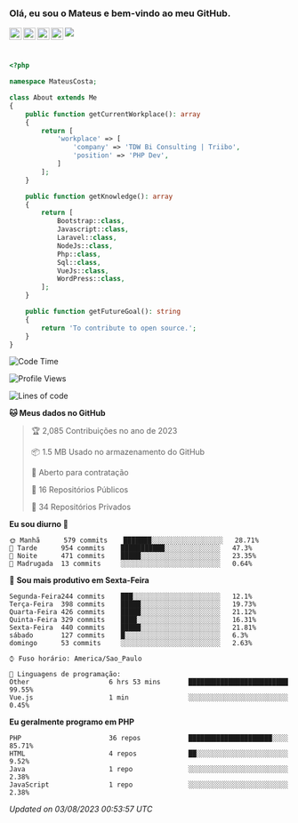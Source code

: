 
### Olá, eu sou o Mateus e bem-vindo ao meu GitHub.

<a href="https://costamateus.com.br/">
  <img align="left" alt="MLC" width="22px" src="https://www.costamateus.com.br/favicon.ico" />
</a>
<a href="https://www.linkedin.com/in/costamateus6/">
  <img align="left" alt="LinkedIn Mateus" width="22px" src="https://cdn.jsdelivr.net/npm/simple-icons@v3/icons/linkedin.svg" />
</a>
<a href="https://www.instagram.com/mateuslc6/">
  <img align="left" alt="Instagram Mateus" width="22px" src="https://cdn.jsdelivr.net/npm/simple-icons@v3/icons/instagram.svg" />
</a>
<a href="https://www.facebook.com/costamateus6/">
  <img align="left" alt="Facebook Mateus" width="22px" src="https://cdn.jsdelivr.net/npm/simple-icons@3.13.0/icons/facebook.svg" />
</a>

![](https://visitor-badge.glitch.me/badge?page_id=costamateus.costamateus)

<br />

```php
<?php

namespace MateusCosta;

class About extends Me
{
    public function getCurrentWorkplace(): array
    {
        return [
            'workplace' => [
                'company' => 'TDW Bi Consulting | Triibo',
                'position' => 'PHP Dev',
            ]
        ];
    }

    public function getKnowledge(): array
    {
        return [
            Bootstrap::class,
            Javascript::class,
            Laravel::class,
            NodeJs::class,
            Php::class,
            Sql::class,
            VueJs::class,
            WordPress::class,
        ];
    }

    public function getFutureGoal(): string
    {
        return 'To contribute to open source.';
    }
}
```

<!--START_SECTION:waka-->
![Code Time](http://img.shields.io/badge/Code%20Time-1%2C619%20hrs%204%20mins-blue)

![Profile Views](http://img.shields.io/badge/Visualizac%C3%B5es%20do%20perfil-0-blue)

![Lines of code](https://img.shields.io/badge/Desde%20o%20Hello%20World%20eu%20escrevi--2%20Million%20linhas%20de%20c%C3%B3digo-blue)

**🐱 Meus dados no GitHub** 

> 🏆 2,085 Contribuições no ano de 2023
 > 
> 📦 1.5 MB Usado no armazenamento do GitHub 
 > 
> 💼 Aberto para contratação
 > 
> 📜 16 Repositórios Públicos 
 > 
> 🔑 34 Repositórios Privados  
 > 
**Eu sou diurno 🐤** 

```text
🌞 Manhã      579 commits    ███████░░░░░░░░░░░░░░░░░░   28.71% 
🌆 Tarde      954 commits    ███████████░░░░░░░░░░░░░░   47.3% 
🌃 Noite      471 commits    █████░░░░░░░░░░░░░░░░░░░░   23.35% 
🌙 Madrugada  13 commits     ░░░░░░░░░░░░░░░░░░░░░░░░░   0.64%

```
📅 **Sou mais produtivo em Sexta-Feira** 

```text
Segunda-Feira244 commits    ███░░░░░░░░░░░░░░░░░░░░░░   12.1% 
Terça-Feira  398 commits    █████░░░░░░░░░░░░░░░░░░░░   19.73% 
Quarta-Feira 426 commits    █████░░░░░░░░░░░░░░░░░░░░   21.12% 
Quinta-Feira 329 commits    ████░░░░░░░░░░░░░░░░░░░░░   16.31% 
Sexta-Feira  440 commits    █████░░░░░░░░░░░░░░░░░░░░   21.81% 
sábado       127 commits    █░░░░░░░░░░░░░░░░░░░░░░░░   6.3% 
domingo      53 commits     ░░░░░░░░░░░░░░░░░░░░░░░░░   2.63%

```


```text
⌚︎ Fuso horário: America/Sao_Paulo

💬 Linguagens de programação: 
Other                    6 hrs 53 mins       █████████████████████████   99.55% 
Vue.js                   1 min               ░░░░░░░░░░░░░░░░░░░░░░░░░   0.45%

```

**Eu geralmente programo em PHP** 

```text
PHP                      36 repos            █████████████████████░░░░   85.71% 
HTML                     4 repos             ██░░░░░░░░░░░░░░░░░░░░░░░   9.52% 
Java                     1 repo              ░░░░░░░░░░░░░░░░░░░░░░░░░   2.38% 
JavaScript               1 repo              ░░░░░░░░░░░░░░░░░░░░░░░░░   2.38%

```



 *Updated on 03/08/2023 00:53:57 UTC*
<!--END_SECTION:waka-->
